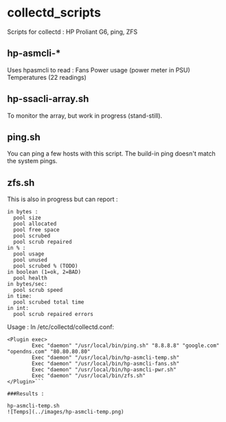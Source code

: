 # collectd_scripts
Scripts for collectd : HP Proliant G6, ping, ZFS

## hp-asmcli-*
Uses hpasmcli to read :
Fans
Power usage (power meter in PSU)
Temperatures (22 readings)

## hp-ssacli-array.sh
To monitor the array, but work in progress (stand-still).

## ping.sh
You can ping a few hosts with this script. The build-in ping doesn't match the system pings.

## zfs.sh
This is also in progress but can report : 
```
in bytes :
  pool size
  pool allocated
  pool free space
  pool scrubed
  pool scrub repaired
in % :
  pool usage
  pool unused
  pool scrubed % (TODO)
in boolean (1=ok, 2=BAD)
  pool health
in bytes/sec:
  pool scrub speed
in time:
  pool scrubed total time
in int:
  pool scrub repaired errors
  ```
  
  Usage :
In /etc/collectd/collectd.conf:
```
<Plugin exec>
        Exec "daemon" "/usr/local/bin/ping.sh" "8.8.8.8" "google.com" "opendns.com" "80.80.80.80"
        Exec "daemon" "/usr/local/bin/hp-asmcli-temp.sh"
        Exec "daemon" "/usr/local/bin/hp-asmcli-fans.sh"
        Exec "daemon" "/usr/local/bin/hp-asmcli-pwr.sh"
        Exec "daemon" "/usr/local/bin/zfs.sh"
</Plugin>```

###Results :

hp-asmcli-temp.sh
![Temps](../images/hp-asmcli-temp.png)


